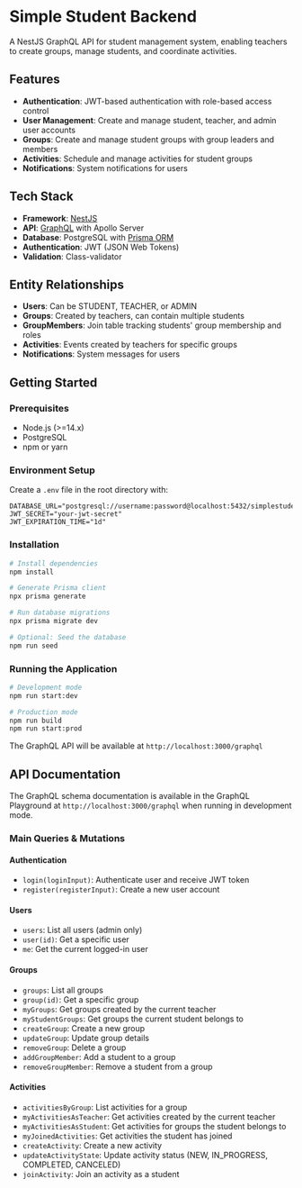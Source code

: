 # Simple Student Backend

A NestJS GraphQL API for student management system, enabling teachers to create groups, manage students, and coordinate activities.

## Features

- **Authentication**: JWT-based authentication with role-based access control
- **User Management**: Create and manage student, teacher, and admin user accounts
- **Groups**: Create and manage student groups with group leaders and members
- **Activities**: Schedule and manage activities for student groups
- **Notifications**: System notifications for users

## Tech Stack

- **Framework**: [NestJS](https://nestjs.com/)
- **API**: [GraphQL](https://graphql.org/) with Apollo Server
- **Database**: PostgreSQL with [Prisma ORM](https://www.prisma.io/)
- **Authentication**: JWT (JSON Web Tokens)
- **Validation**: Class-validator

## Entity Relationships

- **Users**: Can be STUDENT, TEACHER, or ADMIN
- **Groups**: Created by teachers, can contain multiple students
- **GroupMembers**: Join table tracking students' group membership and roles
- **Activities**: Events created by teachers for specific groups
- **Notifications**: System messages for users

## Getting Started

### Prerequisites

- Node.js (>=14.x)
- PostgreSQL
- npm or yarn

### Environment Setup

Create a `.env` file in the root directory with:

```
DATABASE_URL="postgresql://username:password@localhost:5432/simplestudent"
JWT_SECRET="your-jwt-secret"
JWT_EXPIRATION_TIME="1d"
```

### Installation

```bash
# Install dependencies
npm install

# Generate Prisma client
npx prisma generate

# Run database migrations
npx prisma migrate dev

# Optional: Seed the database
npm run seed
```

### Running the Application

```bash
# Development mode
npm run start:dev

# Production mode
npm run build
npm run start:prod
```

The GraphQL API will be available at `http://localhost:3000/graphql`

## API Documentation

The GraphQL schema documentation is available in the GraphQL Playground at `http://localhost:3000/graphql` when running in development mode.

### Main Queries & Mutations

#### Authentication
- `login(loginInput)`: Authenticate user and receive JWT token
- `register(registerInput)`: Create a new user account

#### Users
- `users`: List all users (admin only)
- `user(id)`: Get a specific user
- `me`: Get the current logged-in user

#### Groups
- `groups`: List all groups
- `group(id)`: Get a specific group
- `myGroups`: Get groups created by the current teacher
- `myStudentGroups`: Get groups the current student belongs to
- `createGroup`: Create a new group
- `updateGroup`: Update group details
- `removeGroup`: Delete a group
- `addGroupMember`: Add a student to a group
- `removeGroupMember`: Remove a student from a group

#### Activities
- `activitiesByGroup`: List activities for a group
- `myActivitiesAsTeacher`: Get activities created by the current teacher
- `myActivitiesAsStudent`: Get activities for groups the student belongs to
- `myJoinedActivities`: Get activities the student has joined
- `createActivity`: Create a new activity
- `updateActivityState`: Update activity status (NEW, IN_PROGRESS, COMPLETED, CANCELED)
- `joinActivity`: Join an activity as a student
